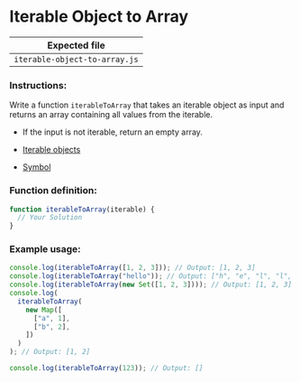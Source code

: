 # Iterable Object to Array

| Expected file                 |
| ----------------------------- |
| `iterable-object-to-array.js` |

### Instructions:

Write a function `iterableToArray` that takes an iterable object as input and returns an array containing all values from the iterable.

- If the input is not iterable, return an empty array.

- [Iterable objects](https://javascript.info/iterable)
- [Symbol](https://javascript.info/symbol)

### Function definition:

```js
function iterableToArray(iterable) {
  // Your Solution
}
```

### Example usage:

```javascript
console.log(iterableToArray([1, 2, 3])); // Output: [1, 2, 3]
console.log(iterableToArray("hello")); // Output: ["h", "e", "l", "l", "o"]
console.log(iterableToArray(new Set([1, 2, 3]))); // Output: [1, 2, 3]
console.log(
  iterableToArray(
    new Map([
      ["a", 1],
      ["b", 2],
    ])
  )
); // Output: [1, 2]

console.log(iterableToArray(123)); // Output: []
```
